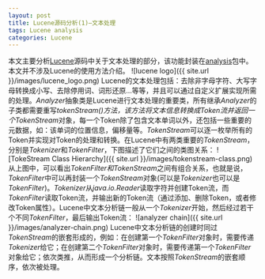 ```yaml
---
layout: post
title: Lucene源码分析(1)—文本处理
tags: Lucene analysis
categories: Lucene
---
```

本文主要分析[Lucene](http://lucene.apache.org/)源码中关于文本处理的部分，该功能封装在[analysis](http://www.docjar.com/docs/api/org/apache/lucene/analysis/package-index.html)包中。本文并不涉及Lucene的使用方法介绍。
![lucene logo]({{ site.url }}/images/lucene_logo.png)
Lucene的文本处理包括：去除非字母字符、大写字母转换成小写、去除停用词、词形还原...等等，并且可以通过自定义扩展实现所需的处理。*Analyzer*抽象类是Lucene进行文本处理的重要类，所有继承*Analyzer*的子类都需要重写*tokenStream()*方法，该方法将文本信息转换成Token流并返回一个*TokenStream*对象，每一个Token除了包含文本单词以外，还包括一些重要的元数据，如：该单词的位置信息，偏移量等。*TokenStream*可以逐一枚举所有的Token并实现对Token的处理和转换。在Lucene中有两类重要的*TokenStream*，分别是*Tokenizer*和*TokenFilter*，下图描述了它们之间的类图关系：
![TokeStream Class Hierarchy]({{ site.url }}/images/tokenstream-class.png)
从上图中，可以看出*TokenFilter和TokenStream*之间有组合关系，也就是说，*TokenFilter*中可以再封装一个*TokenStream*对象(可以是*Tokenizer*也可以是*TokenFilter*)。*Tokenizer*从*java.io.Reader*读取字符并创建Token流，而*TokenFilter*读取Token流，并输出新的Token流（通过添加、删除Token，或者修改Token属性）。Lucene中文本分析链一般从一个*Tokenizer*开始，然后经过若干个不同*TokenFilter*，最后输出Token流：
![analyzer chain]({{ site.url }}/images/analyzer-chain.png)
Lucene中文本分析链的创建时同过*TokenStream*的嵌套形成的，例如：在创建第一个*TokenFilter*对象时，需要传递*Tokenizer*给它；在创建第二个*TokenFilter*对象时，需要传递第一个*TokenFilter*对象给它；依次类推，从而形成一个分析链。文本按照*TokenStream*的嵌套顺序，依次被处理。